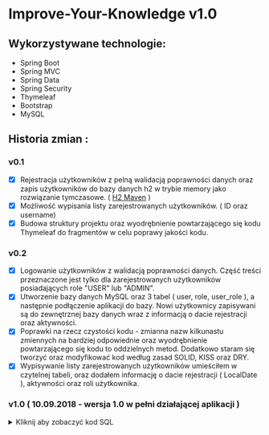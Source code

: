 # Improve-Your-Knowledge v1.0

## Wykorzystywane technologie:
- Spring Boot
- Spring MVC
- Spring Data
- Spring Security
- Thymeleaf
- Bootstrap
- MySQL

## Historia zmian :

### v0.1
- [x] Rejestracja użytkowników z pelną walidacją poprawności danych oraz zapis użytkowników do bazy danych h2 w trybie memory jako rozwiązanie tymczasowe. ( [H2 Maven](https://mvnrepository.com/artifact/com.h2database/h2/1.4.197) )
- [x] Możliwość wypisania listy zarejestrowanych użytkowników. ( ID oraz username)
- [x] Budowa struktury projektu oraz wyodrębnienie powtarzającego się kodu Thymeleaf do fragmentów w celu poprawy jakości kodu.

### v0.2
- [x] Logowanie użytkowników z walidacją poprawności danych. Część treści przeznaczone jest tylko dla zarejestrowanych użytkowników posiadających role "USER" lub "ADMIN".
- [x] Utworzenie bazy danych MySQL oraz 3 tabel ( user, role, user_role ), a następnie podłączenie aplikacji do bazy. Nowi użytkownicy zapisywani są do zewnętrznej bazy danych wraz z informacją o dacie rejestracji oraz aktywności. 
- [x] Poprawki na rzecz czystości kodu - zmianna nazw kilkunastu zmiennych na bardziej odpowiednie oraz wyodrębnienie powtarzającego się kodu to oddzielnych metod. Dodatkowo staram się tworzyć oraz modyfikować kod według zasad SOLID, KISS oraz DRY.
- [x] Wypisywanie listy zarejestrowanych użytkowników umieściłem w czytelnej tabeli, oraz dodałem informację o dacie rejestracji ( LocalDate ), aktywności oraz roli użytkownika.

### v1.0 ( 10.09.2018 - wersja 1.0 w pełni działającej aplikacji )

<details>
<summary>Kliknij aby zobaczyć kod SQL</summary>
  
~~~mysql
CREATE USER 'lukaspar'@'localhost' IDENTIFIED BY '665650';

GRANT ALL PRIVILEGES ON employeeSkillTestsDatabase.* TO 'lukaspar'@'localhost' IDENTIFIED BY '665650';

CREATE TABLE user (
  user_id int(11) NOT NULL AUTO_INCREMENT PRIMARY KEY,
  username varchar(255) NOT NULL,
  password varchar(255) NOT NULL,
  active int(11) DEFAULT NULL
);

CREATE TABLE role (
  role_id int(11) NOT NULL AUTO_INCREMENT PRIMARY KEY,
  role varchar(255) DEFAULT NULL
);

CREATE TABLE user_role (
  user_id int(11) NOT NULL,
  role_id int(11) NOT NULL,
  PRIMARY KEY (user_id, role_id),
  KEY role_id (role_id),
  FOREIGN KEY (user_id) REFERENCES user (user_id),
  FOREIGN KEY (role_id) REFERENCES role (role_id)
);

INSERT INTO role VALUES (1,'ADMIN');
INSERT INTO role VALUES (2,'USER');
~~~
</details>